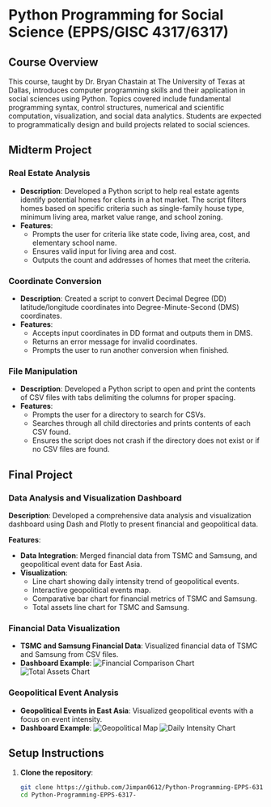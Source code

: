 # Python Programming for Social Science (EPPS/GISC 4317/6317)

## Course Overview

This course, taught by Dr. Bryan Chastain at The University of Texas at Dallas, introduces computer programming skills and their application in social sciences using Python. Topics covered include fundamental programming syntax, control structures, numerical and scientific computation, visualization, and social data analytics. Students are expected to programmatically design and build projects related to social sciences.

## Midterm Project

### Real Estate Analysis
- **Description**: Developed a Python script to help real estate agents identify potential homes for clients in a hot market. The script filters homes based on specific criteria such as single-family house type, minimum living area, market value range, and school zoning.
- **Features**:
  - Prompts the user for criteria like state code, living area, cost, and elementary school name.
  - Ensures valid input for living area and cost.
  - Outputs the count and addresses of homes that meet the criteria.

### Coordinate Conversion
- **Description**: Created a script to convert Decimal Degree (DD) latitude/longitude coordinates into Degree-Minute-Second (DMS) coordinates.
- **Features**:
  - Accepts input coordinates in DD format and outputs them in DMS.
  - Returns an error message for invalid coordinates.
  - Prompts the user to run another conversion when finished.

### File Manipulation
- **Description**: Developed a Python script to open and print the contents of CSV files with tabs delimiting the columns for proper spacing.
- **Features**:
  - Prompts the user for a directory to search for CSVs.
  - Searches through all child directories and prints contents of each CSV found.
  - Ensures the script does not crash if the directory does not exist or if no CSV files are found.

## Final Project

### Data Analysis and Visualization Dashboard

**Description**: Developed a comprehensive data analysis and visualization dashboard using Dash and Plotly to present financial and geopolitical data.

**Features**:
- **Data Integration**: Merged financial data from TSMC and Samsung, and geopolitical event data for East Asia.
- **Visualization**:
  - Line chart showing daily intensity trend of geopolitical events.
  - Interactive geopolitical events map.
  - Comparative bar chart for financial metrics of TSMC and Samsung.
  - Total assets line chart for TSMC and Samsung.

### Financial Data Visualization
- **TSMC and Samsung Financial Data**: Visualized financial data of TSMC and Samsung from CSV files.
- **Dashboard Example**:
  ![Financial Comparison Chart](images/financial_comparison_chart.png)
  ![Total Assets Chart](images/total_assets_chart.png)

### Geopolitical Event Analysis
- **Geopolitical Events in East Asia**: Visualized geopolitical events with a focus on event intensity.
- **Dashboard Example**:
  ![Geopolitical Map](images/geopolitical_map.png)
  ![Daily Intensity Chart](images/daily_intensity_chart.png)

## Setup Instructions

1. **Clone the repository**:
   ```sh
   git clone https://github.com/Jimpan0612/Python-Programming-EPPS-6317-.git
   cd Python-Programming-EPPS-6317-
